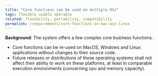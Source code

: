 ```yaml
---
title: "Core functions can be used on multiple OSs"
tags: flexible usable operable
related: flexibility, portability, compatibility
permalink: /requirements/core-functions-on-mac-win-linux
---
```


<div class="quality-requirement" markdown="1">

**Background**: The system offers a few complex core business functions.

* Core functions can be re-used on MacOS, Windows and Linux applications without changes to their source code.
* Future releases or distributions of these operating systems shall not affect their ability to work on these platforms, at least in comparable execution environments (concerning cpu and memory capacity).

</div><br>



